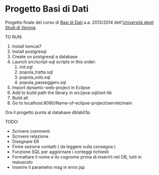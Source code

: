 Progetto Basi di Dati
=============
Progetto finale del corso di [Basi di Dati](http://www.di.univr.it/?ent=oi&codiceCs=S24&codins=12700&cs=420&discr=&discrCd=) a.a. 2013/2014 dell'[Università degli Studi di Verona](http://www.univr.it)

TO RUN:

1. Install tomcat7
2. Install postgresql
3. Create on postgresql a database
4. Launch src/script-sql scripts in this order:
    1. init.sql
    2. popola_tratta.sql
    3. popola_volo.sql
    4. popola_passeggero.sql
5. Import dynamic-web-project in Eclipse
6. Add to build path the library in src/java-sql/ext-lib
7. Build all
8. Go to localhost:8080/Name-of-eclipse-project/servlet/main

Ora il progetto punta al database dblab01p

TODO:
- Scrivere commenti
- Scrivere relazione
- Disegnare ER
- Finire sezione contatti ( da leggere sulla consegna )
- Funzione SQL per aggiornare i conteggi richiesti 
- Formattare il nome e ilo cognome prima di inserirli nel DB, tutti in maiuscolo
- Inserire il parametro msg in error.jsp
